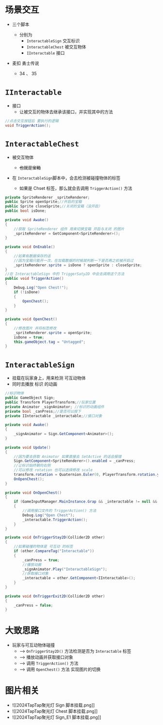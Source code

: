 # 场景交互

- 三个脚本
	- 分别为 
		- `InteractableSign` 交互标识
		- `InteractableChest` 被交互物体
		- `IInteractable` 接口

- 麦扣 勇士传说
	- 34 、 35
# `IInteractable`

- 接口
	- 让被交互的物体去继承该接口，并实现其中的方法

```C#
//点击交互按钮后 要执行的逻辑
void TriggerAction();
```
# `InteractableChest`

- 被交互物体
	- ~~也就是宝箱~~

- 在 `InteractableSign`脚本中，会去检测被碰撞物体的标签
	- 如果是 Chset 标签，那么就会去调用 `TriggerAction()` 方法

```C#
private SpriteRenderer _spriteRenderer;  
public Sprite openSprite;//开启的宝箱
public Sprite closeSprite;//关闭的宝箱（没开启）
public bool isDone;  
  
private void Awake()  
{  
	//获取 SpriteRenderer 组件 用来切换宝箱 开启与关闭 的图片
    _spriteRenderer = GetComponent<SpriteRenderer>();  
}  
  
private void OnEnable()  
{  
	//如果有数据保存的话
	//因为宝箱只能开一次，在加载数据的时候就判断一下是否再之前被开启过
    _spriteRenderer.sprite = isDone ? openSprite : closeSprite;  
}  
//在 InteractableSign 中的 TriggerSaty2D 中会去调用这个方法
public void TriggerAction()  
{  
    Debug.Log("Open Chest!");  
    if (!isDone)  
    {        
	    OpenChest();  
    }
}  
  
private void OpenChest()  
{  
	//修改图片 并将标签修改
    _spriteRenderer.sprite = openSprite;  
    isDone = true;  
    this.gameObject.tag = "Untagged";  
}
```
# `InteractableSign`

- 挂载在玩家身上，用来检测 可互动物体
- 同时去播放 标识 的动画

```C#
//标识物体
public GameObject Sign;  
public Transform PlayerTransform;//玩家位置
private Animator _signAnimator; //标识的动画组件
private bool _canPress;//是否可以按下
private IInteractable _interactable;//接口对象  
  
private void Awake()  
{  
    _signAnimator = Sign.GetComponent<Animator>();  
}  
  
private void Update()  
{  
	//因为要去获取 Animator 如果直接去 SetActive 的话会报错
    Sign.GetComponent<SpriteRenderer>().enabled = _canPress;  
    //让标识始终朝向右侧
    //可以修改 rotation 也可以选择修改 scale
    transform.rotation = Quaternion.Euler(0, PlayerTransform.rotation.y, 0);  
    OnOpenChest();  
}  
  
private void OnOpenChest()  
{          
	if (GameInputManager.MainInstance.Grap && _interactable != null && _canPress)  
    {
	    //调用接口文件的 TriggerAction() 方法
        Debug.Log("Open Chest");  
        _interactable.TriggerAction();  
    }
}  

private void OnTriggerStay2D(Collider2D other)  
{  
	//如果碰撞的物体是 可互动 的标签
    if (other.CompareTag("Interactable"))  
    {        
	    _canPress = true;  
	    //播放动画
        _signAnimator.Play("InteractableSign");  
        //获取接口对象
        _interactable = other.GetComponent<IInteractable>();  
    }
}  
  
private void OnTriggerExit2D(Collider2D other)  
{  
    _canPress = false;  
}
```
# 大致思路

- 玩家与可互动物体碰撞
	- ——> `OnTriggerStay2D()` 方法检测是否为 `Interactable` 标签
	- ——> 播放动画并获取接口对象
	- ——> 调用 `TriggerAction()` 方法
	- ——> 调用 `OpenChest()` 方法 实现图片的切换
# 图片相关

- ![[2024TapTap聚光灯 Sign 脚本挂载.png]]
- ![[2024TapTap聚光灯 Chest 脚本挂载.png]]
- ![[2024TapTap聚光灯 Sign_E1 脚本挂载.png]]
